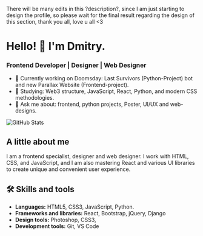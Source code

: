 There will be many edits in this ?description?, since I am just starting to design the profile, so please wait for the final result regarding the design of this section, thank you all, love u all <3

# Hello! 👋 I'm Dmitry.
### Frontend Developer | Designer | Web Designer

- 🔭 Currently working on Doomsday: Last Survivors (Python-Project) bot and new Parallax Website (Frontend-project).
- 🌱 Studying: Web3 structure, JavaScript, React, Python, and modern CSS methodologies.
- 💬 Ask me about: frontend, python projects, Poster, UI/UX and web-designs.

![GitHub Stats](https://github-readme-stats.vercel.app/api?username=CharonIkhH&show_icons=true&theme=tokyonight)

## A little about me
I am a frontend specialist, designer and web designer. I work with HTML, CSS, and JavaScript, and I am also mastering React and various UI libraries to create unique and convenient user experience.

## 🛠️ Skills and tools
- **Languages:** HTML5, CSS3, JavaScript, Python.
- **Frameworks and libraries:** React, Bootstrap, jQuery, Django
- **Design tools:** Photoshop, CSS3, 
- **Development tools:** Git, VS Code
